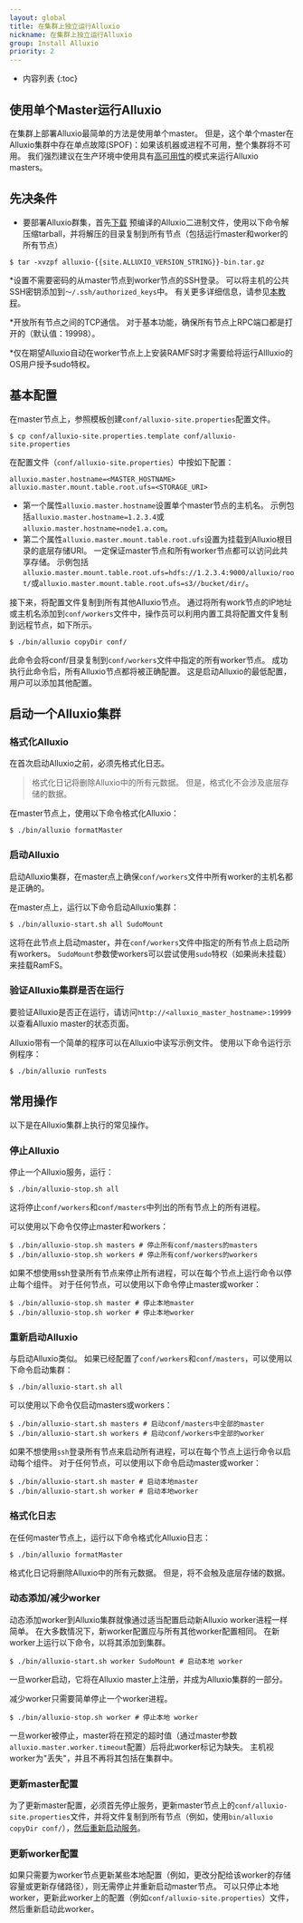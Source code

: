 ```yaml
---
layout: global
title: 在集群上独立运行Alluxio
nickname: 在集群上独立运行Alluxio
group: Install Alluxio
priority: 2
---
```


* 内容列表
{:toc}

## 使用单个Master运行Alluxio

在集群上部署Alluxio最简单的方法是使用单个master。
但是，这个单个master在Alluxio集群中存在单点故障(SPOF)：如果该机器或进程不可用，整个集群将不可用。
我们强烈建议在生产环境中使用具有[高可用性](#running-alluxio-with-high-availability)的模式来运行Alluxio masters。

## 先决条件

* 要部署Alluxio群集，首先[下载](https://www.alluxio.io/download/) 预编译的Alluxio二进制文件，使用以下命令解压缩tarball，并将解压的目录复制到所有节点（包括运行master和worker的所有节点）

```console
$ tar -xvzpf alluxio-{{site.ALLUXIO_VERSION_STRING}}-bin.tar.gz
```

*设置不需要密码的从master节点到worker节点的SSH登录。 
可以将主机的公共SSH密钥添加到`〜/.ssh/authorized_keys`中。
有关更多详细信息，请参见[本教程](http://www.linuxproblem.org/art_9.html)。

*开放所有节点之间的TCP通信。 对于基本功能，确保所有节点上RPC端口都是打开的（默认值：19998）。

*仅在期望Alluxio自动在worker节点上上安装RAMFS时才需要给将运行Allluxio的OS用户授予sudo特权。

## 基本配置

在master节点上，参照模板创建`conf/alluxio-site.properties`配置文件。

```console
$ cp conf/alluxio-site.properties.template conf/alluxio-site.properties
```

在配置文件（`conf/alluxio-site.properties`）中按如下配置：

```
alluxio.master.hostname=<MASTER_HOSTNAME>
alluxio.master.mount.table.root.ufs=<STORAGE_URI>
```

- 第一个属性`alluxio.master.hostname`设置单个master节点的主机名。 示例包括`alluxio.master.hostname=1.2.3.4`或`alluxio.master.hostname=node1.a.com`。
- 第二个属性`alluxio.master.mount.table.root.ufs`设置为挂载到Alluxio根目录的底层存储URI。 一定保证master节点和所有worker节点都可以访问此共享存储。 示例包括`alluxio.master.mount.table.root.ufs=hdfs://1.2.3.4:9000/alluxio/root/`或`alluxio.master.mount.table.root.ufs=s3//bucket/dir/`。

接下来，将配置文件复制到所有其他Alluxio节点。 通过将所有work节点的IP地址或主机名添加到`conf/workers`文件中，操作员可以利用内置工具将配置文件复制到远程节点，如下所示。

```console
$ ./bin/alluxio copyDir conf/
```

此命令会将conf/目录复制到`conf/workers`文件中指定的所有worker节点。 
成功执行此命令后，所有Alluxio节点都将被正确配置。
这是启动Alluxio的最低配置，用户可以添加其他配置。


## 启动一个Alluxio集群

### 格式化Alluxio

在首次启动Alluxio之前，必须先格式化日志。

> 格式化日记将删除Alluxio中的所有元数据。 但是，格式化不会涉及底层存储的数据。

在master节点上，使用以下命令格式化Alluxio：

```console
$ ./bin/alluxio formatMaster
```

### 启动Alluxio

启动Alluxio集群，在master点上确保`conf/workers`文件中所有worker的主机名都是正确的。

在master点上，运行以下命令启动Alluxio集群：

```console
$ ./bin/alluxio-start.sh all SudoMount
```

这将在此节点上启动master，并在`conf/workers`文件中指定的所有节点上启动所有workers。 `SudoMount`参数使workers可以尝试使用`sudo`特权（如果尚未挂载）来挂载RamFS。

### 验证Alluxio集群是否在运行

要验证Alluxio是否正在运行，请访问`http://<alluxio_master_hostname>:19999`以查看Alluxio master的状态页面。

Alluxio带有一个简单的程序可以在Alluxio中读写示例文件。 
使用以下命令运行示例程序：

```console
$ ./bin/alluxio runTests
```

## 常用操作

以下是在Alluxio集群上执行的常见操作。

### 停止Alluxio

停止一个Alluxio服务，运行：

```console
$ ./bin/alluxio-stop.sh all
```

这将停止`conf/workers`和`conf/masters`中列出的所有节点上的所有进程。

可以使用以下命令仅停止master和workers：

```console
$ ./bin/alluxio-stop.sh masters # 停止所有conf/masters的masters
$ ./bin/alluxio-stop.sh workers # 停止所有conf/workers的workers
```

如果不想使用ssh登录所有节点来停止所有进程，可以在每个节点上运行命令以停止每个组件。
对于任何节点，可以使用以下命令停止master或worker：

```console
$ ./bin/alluxio-stop.sh master # 停止本地master
$ ./bin/alluxio-stop.sh worker # 停止本地worker
```

### 重新启动Alluxio

与启动Alluxio类似。 如果已经配置了`conf/workers`和`conf/masters`，可以使用以下命令启动集群：

```console
$ ./bin/alluxio-start.sh all
```

可以使用以下命令仅启动masters或workers：

```console
$ ./bin/alluxio-start.sh masters # 启动conf/masters中全部的master
$ ./bin/alluxio-start.sh workers # 启动conf/workers中全部的worker
```

如果不想使用`ssh`登录所有节点来启动所有进程，可以在每个节点上运行命令以启动每个组件。 对于任何节点，可以使用以下命令启动master或worker：

```console
$ ./bin/alluxio-start.sh master # 启动本地master
$ ./bin/alluxio-start.sh worker # 启动本地worker
```

### 格式化日志


在任何master节点上，运行以下命令格式化Alluxio日志：

```console
$ ./bin/alluxio formatMaster
```

格式化日记将删除Alluxio中的所有元数据。 但是，将不会触及底层存储的数据。

### 动态添加/减少worker

动态添加worker到Alluxio集群就像通过适当配置启动新Alluxio worker进程一样简单。
在大多数情况下，新worker配置应与所有其他worker配置相同。
在新worker上运行以下命令，以将其添加到集群。

```console
$ ./bin/alluxio-start.sh worker SudoMount # 启动本地 worker
```

一旦worker启动，它将在Alluxio master上注册，并成为Alluxio集群的一部分。

减少worker只需要简单停止一个worker进程。

```console
$ ./bin/alluxio-stop.sh worker # 停止本地 worker
```

一旦worker被停止，master将在预定的超时值（通过master参数`alluxio.master.worker.timeout`配置）后将此worker标记为缺失。 主机视worker为"丢失"，并且不再将其包括在集群中。

### 更新master配置

为了更新master配置，必须首先停止服务，更新master节点上的`conf/alluxio-site.properties`文件，并将文件复制到所有节点（例如，使用`bin/alluxio copyDir conf/`），[然后重新启动服务](#restart-alluxio)。

### 更新worker配置

如果只需要为worker节点更新某些本地配置（例如，更改分配给该worker的存储容量或更新存储路径），则无需停止并重新启动master节点。
可以只停止本地worker，更新此worker上的配置（例如`conf/alluxio-site.properties`）文件，然后重新启动此worker。

